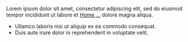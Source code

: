 Lorem ipsum dolor sit amet, consectetur adipiscing elit, sed do eiusmod tempor incididunt ut labore et [Home ...](#) dolore magna aliqua.

- Ullamco laboris nisi ut aliquip ex ea commodo consequat.
- Duis aute irure dolor in reprehenderit in voluptate velit.